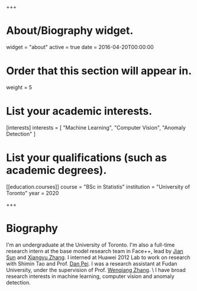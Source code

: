 +++
# About/Biography widget.
widget = "about"
active = true
date = 2016-04-20T00:00:00

# Order that this section will appear in.
weight = 5

# List your academic interests.
[interests]
  interests = [
    "Machine Learning",
    "Computer Vision",
    "Anomaly Detection"
  ]

# List your qualifications (such as academic degrees).
[[education.courses]]
  course = "BSc in Statistis"
  institution = "University of Toronto"
  year = 2020
 
+++

# Biography

I'm an undergraduate at the University of Toronto. I'm also a full-time research intern at the base model research team in Face++, lead by [Jian Sun](http://www.jiansun.org/) and [Xiangyu Zhang](https://scholar.google.com/citations?user=yuB-cfoAAAAJ&hl=en). I interned at Huawei 2012 Lab to work on research with Shimin Tao and Prof. [Dan Pei](https://netman.aiops.org/~peidan/). I was a research assistant at Fudan University, under the supervision of Prof. [Wenqiang Zhang](http://faet.fudan.edu.cn/17/bb/c13532a137147/page.htm). \\
I have broad research interests in machine learning, computer vision and anomaly detection. 